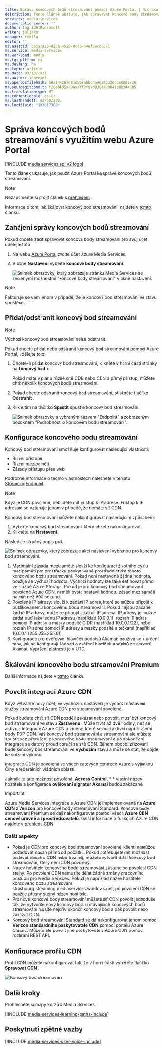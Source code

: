 ```yaml
---
title: Správa koncových bodů streamování pomocí Azure Portal | Microsoft Docs
description: Tento článek ukazuje, jak spravovat koncové body streamování pomocí Azure Portal.
services: media-services
documentationcenter: ''
author: IngridAtMicrosoft
writer: juliako
manager: femila
editor: ''
ms.assetid: bb1aca25-d23a-4520-8c45-44ef3ecd5371
ms.service: media-services
ms.workload: media
ms.tgt_pltfrm: na
ms.devlang: na
ms.topic: article
ms.date: 03/10/2021
ms.author: inhenkel
ms.openlocfilehash: bda244267e81d959abbc4ae0a8532ddce68d5726
ms.sourcegitcommit: f28ebb95ae9aaaff3f87d8388a09b41e0b3445b5
ms.translationtype: MT
ms.contentlocale: cs-CZ
ms.lasthandoff: 03/30/2021
ms.locfileid: "103017388"
---
```

# <a name="manage-streaming-endpoints-with-the-azure-portal"></a>Správa koncových bodů streamování s využitím webu Azure Portal

[!INCLUDE [media services api v2 logo](./includes/v2-hr.md)]

Tento článek ukazuje, jak použít Azure Portal ke správě koncových bodů streamování. 

>[!NOTE]
>Nezapomeňte si projít článek s [přehledem](media-services-streaming-endpoints-overview.md) . 

Informace o tom, jak škálovat koncový bod streamování, najdete v [tomto](media-services-portal-scale-streaming-endpoints.md) článku.

## <a name="start-managing-streaming-endpoints"></a>Zahájení správy koncových bodů streamování 

Pokud chcete začít spravovat koncové body streamování pro svůj účet, udělejte toto:

1. Na webu [Azure Portal](https://portal.azure.com/) zvolte účet Azure Media Services.
2. V okně **Nastavení** vyberte **koncové body streamování**.
   
    ![Snímek obrazovky, který zobrazuje stránku Media Services se zvolenými možnostmi "koncové body streamování" v okně nastavení.](./media/media-services-portal-manage-streaming-endpoints/media-services-manage-streaming-endpoints1.png)

> [!NOTE]
> Fakturuje se vám jenom v případě, že je koncový bod streamování ve stavu spuštěno.

## <a name="adddelete-a-streaming-endpoint"></a>Přidat/odstranit koncový bod streamování

>[!NOTE]
>Výchozí koncový bod streamování nelze odstranit.

Pokud chcete přidat nebo odstranit koncový bod streamování pomocí Azure Portal, udělejte toto:

1. Chcete-li přidat koncový bod streamování, klikněte v horní části stránky na **koncový bod +** . 

    Pokud máte v plánu různé sítě CDN nebo CDN a přímý přístup, můžete chtít několik koncových bodů streamování.

2. Pokud chcete odstranit koncový bod streamování, stiskněte tlačítko **Odstranit** .      
3. Kliknutím na tlačítko **Spustit** spusťte koncový bod streamování.
   
    ![Snímek obrazovky s vybraným názvem "Endpoint" a zobrazeným podoknem "Podrobnosti o koncovém bodu streamování".](./media/media-services-portal-manage-streaming-endpoints/media-services-manage-streaming-endpoints2.png)


## <a name="configuring-the-streaming-endpoint"></a><a id="configure_streaming_endpoints"></a>Konfigurace koncového bodu streamování
Koncový bod streamování umožňuje konfigurovat následující vlastnosti:

* Řízení přístupu
* Řízení mezipaměti
* Zásady přístupu přes web

Podrobné informace o těchto vlastnostech naleznete v tématu [StreamingEndpoint](/rest/api/media/operations/streamingendpoint).

>[!NOTE]
>Když je CDN povolené, nebudete mít přístup k IP adrese. Přístup k IP adresám se vztahuje jenom v případě, že nemáte síť CDN.

Koncový bod streamování můžete nakonfigurovat následujícím způsobem:

1. Vyberte koncový bod streamování, který chcete nakonfigurovat.
2. Klikněte na **Nastavení**.

Následuje stručný popis polí.

![Snímek obrazovky, který zobrazuje akci nastavení vybranou pro koncový bod streamování.](./media/media-services-portal-manage-streaming-endpoints/media-services-manage-streaming-endpoints4.png)

1. Maximální zásada mezipaměti: slouží ke konfiguraci životního cyklu mezipaměti pro prostředky poskytované prostřednictvím tohoto koncového bodu streamování. Pokud není nastavená žádná hodnota, použije se výchozí hodnota. Výchozí hodnoty lze také definovat přímo ve službě Azure Storage. Pokud je pro koncový bod streamování povolené Azure CDN, neměli byste nastavit hodnotu zásad mezipaměti na míň než 600 sekund.  
2. Povolené IP adresy: slouží k zadání IP adres, které se můžou připojit k publikovanému koncovému bodu streamování. Pokud nejsou zadané žádné IP adresy, může se připojit jakákoli IP adresa. IP adresy je možné zadat buď jako jednu IP adresu (například 10.0.0.1), rozsah IP adres pomocí IP adresy a masky podsítě CIDR (například 10.0.0.1/22), nebo rozsah IP adres pomocí IP adresy a masky podsítě s tečkami (například 10.0.0.1 (255.255.255.0)).
3. Konfigurace pro ověřování hlaviček podpisů Akamai: používá se k určení toho, jak se konfigurují žádosti o ověření hlaviček podpisů ze serverů Akamai. Vypršení platnosti je v UTC.

## <a name="scale-your-premium-streaming-endpoint"></a>Škálování koncového bodu streamování Premium

Další informace najdete v [tomto](media-services-portal-scale-streaming-endpoints.md) článku.

## <a name="enable-azure-cdn-integration"></a><a id="enable_cdn"></a>Povolit integraci Azure CDN

Když vytváříte nový účet, ve výchozím nastavení je výchozí nastavení služby streamování Azure CDN pro streamování povolené.

Pokud budete chtít síť CDN později zakázat nebo povolit, musí být koncový bod streamování ve stavu **Zastaveno** . Může trvat až dvě hodiny, než se aktivuje Integrace Azure CDN a změny, které se mají aktivní napříč všemi body POP CDN. Váš koncový bod streamování a streamování ale můžete spustit bez přerušení z koncového bodu streamování a po dokončení integrace se datový proud doručí ze sítě CDN. Během období zřizování bude koncový bod streamování ve **výchozím** stavu a může se stát, že dojde ke snížení výkonu.

Integrace CDN je povolená ve všech datových centrech Azure s výjimkou Číny a federálních vládních oblastí.

Jakmile je tato možnost povolená, **Access Control**, * * vlastní název hostitele a konfigurace **ověřování signatur Akamai** budou zakázané.
 
> [!IMPORTANT]
> Azure Media Services integrace s Azure CDN je implementovaná na **Azure CDN z Verizon** pro koncové body streamování Standard. Koncové body streamování Premium se dají nakonfigurovat pomocí všech **Azure CDN cenové úrovně a zprostředkovatelů**. Další informace o funkcích Azure CDN najdete v [přehledu CDN](../../cdn/cdn-overview.md).
 
### <a name="additional-considerations"></a>Další aspekty

* Pokud je CDN pro koncový bod streamování povolené, klienti nemůžou požadovat obsah přímo od počátku. Pokud potřebujete mít možnost testovat obsah s CDN nebo bez něj, můžete vytvořit další koncový bod streamování, který není CDN povolený.
* Název hostitele koncového bodu streamování zůstane po povolení CDN stejný. Po povolení CDN nemusíte dělat žádné změny pracovního postupu pro Media Services. Pokud je například název hostitele koncového bodu streamování strasbourg.streaming.mediaservices.windows.net, po povolení CDN se použije přesný stejný název hostitele.
* Pro nové koncové body streamování můžete síť CDN povolit jednoduše tak, že vytvoříte nový koncový bod. u stávajících koncových bodů streamování musíte nejdřív ukončit koncový bod a pak povolit nebo zakázat CDN.
* Koncový bod streamování Standard se dá nakonfigurovat jenom pomocí **Verizon standardního poskytovatele CDN** pomocí portálu Azure Classic. Můžete ale povolit jiné poskytovatele Azure CDN pomocí rozhraní REST API.

## <a name="configure-cdn-profile"></a>Konfigurace profilu CDN

Profil CDN můžete nakonfigurovat tak, že v horní části vyberete tlačítko **Spravovat CDN** .

![Koncový bod streamování](./media/media-services-portal-manage-streaming-endpoints/media-services-manage-streaming-endpoints6.png)

## <a name="next-steps"></a>Další kroky
Prohlédněte si mapy kurzů k Media Services.

[!INCLUDE [media-services-learning-paths-include](../../../includes/media-services-learning-paths-include.md)]

## <a name="provide-feedback"></a>Poskytnutí zpětné vazby
[!INCLUDE [media-services-user-voice-include](../../../includes/media-services-user-voice-include.md)]
